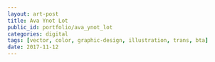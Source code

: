 ```yaml
---
layout: art-post
title: Ava Ynot Lot
public_id: portfolio/ava_ynot_lot
categories: digital
tags: [vector, color, graphic-design, illustration, trans, bta]
date: 2017-11-12
---
```

